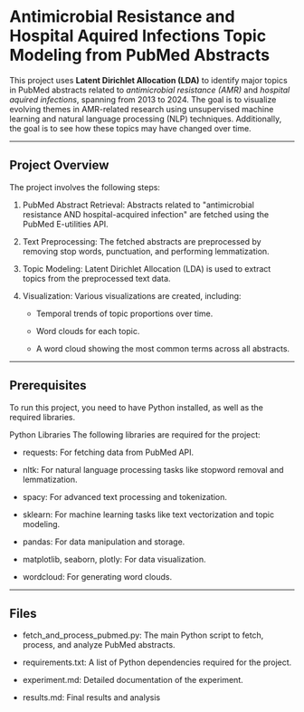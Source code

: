 # Antimicrobial Resistance and Hospital Aquired Infections Topic Modeling from PubMed Abstracts

This project uses **Latent Dirichlet Allocation (LDA)** to identify major topics in PubMed abstracts related to *antimicrobial resistance (AMR)* and *hospital aquired infections*, spanning from 2013 to 2024. The goal is to visualize evolving themes in AMR-related research using unsupervised machine learning and natural language processing (NLP) techniques. Additionally, the goal is to see how these topics may have changed over time.

---

## Project Overview

The project involves the following steps:

1. PubMed Abstract Retrieval: Abstracts related to "antimicrobial resistance AND hospital-acquired infection" are fetched using the PubMed E-utilities API.

2. Text Preprocessing: The fetched abstracts are preprocessed by removing stop words, punctuation, and performing lemmatization.

3. Topic Modeling: Latent Dirichlet Allocation (LDA) is used to extract topics from the preprocessed text data.

4. Visualization: Various visualizations are created, including:

    - Temporal trends of topic proportions over time.

    - Word clouds for each topic.

    - A word cloud showing the most common terms across all abstracts.

---

## Prerequisites
To run this project, you need to have Python installed, as well as the required libraries.

Python Libraries
The following libraries are required for the project:

- requests: For fetching data from PubMed API.

- nltk: For natural language processing tasks like stopword removal and lemmatization.

- spacy: For advanced text processing and tokenization.

- sklearn: For machine learning tasks like text vectorization and topic modeling.

- pandas: For data manipulation and storage.

- matplotlib, seaborn, plotly: For data visualization.

- wordcloud: For generating word clouds.

---

## Files
- fetch_and_process_pubmed.py: The main Python script to fetch, process, and analyze PubMed abstracts.

- requirements.txt: A list of Python dependencies required for the project.

- experiment.md: Detailed documentation of the experiment.

- results.md: Final results and analysis

